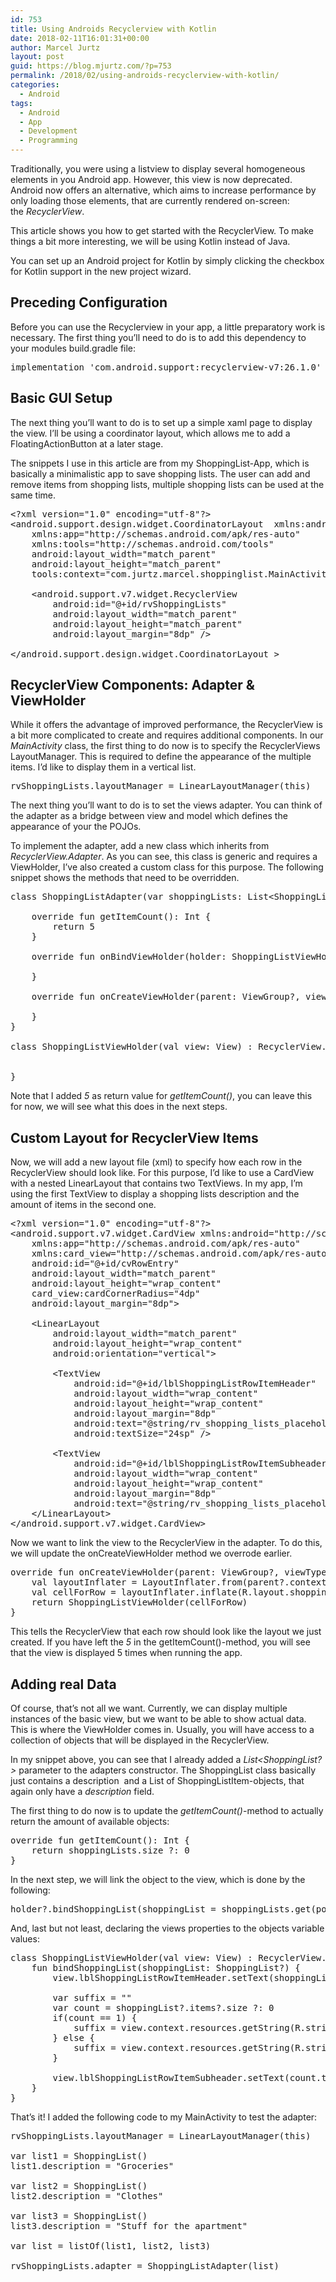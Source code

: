 ```yaml
---
id: 753
title: Using Androids Recyclerview with Kotlin
date: 2018-02-11T16:01:31+00:00
author: Marcel Jurtz
layout: post
guid: https://blog.mjurtz.com/?p=753
permalink: /2018/02/using-androids-recyclerview-with-kotlin/
categories:
  - Android
tags:
  - Android
  - App
  - Development
  - Programming
---
```

Traditionally, you were using a listview to display several homogeneous elements in you Android app. However, this view is now deprecated. Android now offers an alternative, which aims to increase performance by only loading those elements, that are currently rendered on-screen: the _RecyclerView_.

This article shows you how to get started with the RecyclerView. To make things a bit more interesting, we will be using Kotlin instead of Java.

You can set up an Android project for Kotlin by simply clicking the checkbox for Kotlin support in the new project wizard.

## Preceding Configuration

Before you can use the Recyclerview in your app, a little preparatory work is necessary. The first thing you&#8217;ll need to do is to add this dependency to your modules build.gradle file:

<pre class="EnlighterJSRAW" data-enlighter-language="generic">implementation 'com.android.support:recyclerview-v7:26.1.0'
</pre>

## Basic GUI Setup

The next thing you&#8217;ll want to do is to set up a simple xaml page to display the view. I&#8217;ll be using a coordinator layout, which allows me to add a FloatingActionButton at a later stage.

The snippets I use in this article are from my ShoppingList-App, which is basically a minimalistic app to save shopping lists. The user can add and remove items from shopping lists, multiple shopping lists can be used at the same time.

<pre class="EnlighterJSRAW" data-enlighter-language="generic">&lt;?xml version="1.0" encoding="utf-8"?&gt;
&lt;android.support.design.widget.CoordinatorLayout  xmlns:android="http://schemas.android.com/apk/res/android"
    xmlns:app="http://schemas.android.com/apk/res-auto"
    xmlns:tools="http://schemas.android.com/tools"
    android:layout_width="match_parent"
    android:layout_height="match_parent"
    tools:context="com.jurtz.marcel.shoppinglist.MainActivity"&gt;

    &lt;android.support.v7.widget.RecyclerView
        android:id="@+id/rvShoppingLists"
        android:layout_width="match_parent"
        android:layout_height="match_parent"
        android:layout_margin="8dp" /&gt;

&lt;/android.support.design.widget.CoordinatorLayout &gt;</pre>

## RecyclerView Components: Adapter & ViewHolder

While it offers the advantage of improved performance, the RecyclerView is a bit more complicated to create and requires additional components. In our _MainActivity_ class, the first thing to do now is to specify the RecyclerViews LayoutManager. This is required to define the appearance of the multiple items. I&#8217;d like to display them in a vertical list.

<pre class="EnlighterJSRAW" data-enlighter-language="kotlin">rvShoppingLists.layoutManager = LinearLayoutManager(this)</pre>

The next thing you&#8217;ll want to do is to set the views adapter. You can think of the adapter as a bridge between view and model which defines the appearance of your the POJOs.

To implement the adapter, add a new class which inherits from _RecyclerView.Adapter<T>_. As you can see, this class is generic and requires a ViewHolder, I&#8217;ve also created a custom class for this purpose. The following snippet shows the methods that need to be overridden.

<pre class="EnlighterJSRAW" data-enlighter-language="kotlin">class ShoppingListAdapter(var shoppingLists: List&lt;ShoppingList?&gt;) : RecyclerView.Adapter&lt;ShoppingListViewHolder&gt;() {

    override fun getItemCount(): Int {
        return 5
    }

    override fun onBindViewHolder(holder: ShoppingListViewHolder?, position: Int) {

    }

    override fun onCreateViewHolder(parent: ViewGroup?, viewType: Int): ShoppingListViewHolder {
        
    }
}

class ShoppingListViewHolder(val view: View) : RecyclerView.ViewHolder(view) {
   

}</pre>

Note that I added _5_ as return value for _getItemCount()_, you can leave this for now, we will see what this does in the next steps.

## Custom Layout for RecyclerView Items

Now, we will add a new layout file (xml) to specify how each row in the RecyclerView should look like. For this purpose, I&#8217;d like to use a CardView with a nested LinearLayout that contains two TextViews. In my app, I&#8217;m using the first TextView to display a shopping lists description and the amount of items in the second one.

<pre class="EnlighterJSRAW" data-enlighter-language="generic">&lt;?xml version="1.0" encoding="utf-8"?&gt;
&lt;android.support.v7.widget.CardView xmlns:android="http://schemas.android.com/apk/res/android"
    xmlns:app="http://schemas.android.com/apk/res-auto"
    xmlns:card_view="http://schemas.android.com/apk/res-auto"
    android:id="@+id/cvRowEntry"
    android:layout_width="match_parent"
    android:layout_height="wrap_content"
    card_view:cardCornerRadius="4dp"
    android:layout_margin="8dp"&gt;

    &lt;LinearLayout
        android:layout_width="match_parent"
        android:layout_height="wrap_content"
        android:orientation="vertical"&gt;

        &lt;TextView
            android:id="@+id/lblShoppingListRowItemHeader"
            android:layout_width="wrap_content"
            android:layout_height="wrap_content"
            android:layout_margin="8dp"
            android:text="@string/rv_shopping_lists_placeholder_title"
            android:textSize="24sp" /&gt;

        &lt;TextView
            android:id="@+id/lblShoppingListRowItemSubheader"
            android:layout_width="wrap_content"
            android:layout_height="wrap_content"
            android:layout_margin="8dp"
            android:text="@string/rv_shopping_lists_placeholder_subtitle" /&gt;
    &lt;/LinearLayout&gt;
&lt;/android.support.v7.widget.CardView&gt;</pre>

Now we want to link the view to the RecyclerView in the adapter. To do this, we will update the onCreateViewHolder method we overrode earlier.

<pre class="EnlighterJSRAW" data-enlighter-language="kotlin">override fun onCreateViewHolder(parent: ViewGroup?, viewType: Int): ShoppingListViewHolder {
    val layoutInflater = LayoutInflater.from(parent?.context)
    val cellForRow = layoutInflater.inflate(R.layout.shopping_list_row, parent, false)
    return ShoppingListViewHolder(cellForRow)
}</pre>

This tells the RecyclerView that each row should look like the layout we just created. If you have left the _5_ in the getItemCount()-method, you will see that the view is displayed 5 times when running the app.

## Adding real Data

Of course, that&#8217;s not all we want. Currently, we can display multiple instances of the basic view, but we want to be able to show actual data. This is where the ViewHolder comes in. Usually, you will have access to a collection of objects that will be displayed in the RecyclerView.

In my snippet above, you can see that I already added a _List<ShoppingList?>_ parameter to the adapters constructor. The ShoppingList class basically just contains a description  and a List of ShoppingListItem-objects, that again only have a _description_ field.

The first thing to do now is to update the _getItemCount()_-method to actually return the amount of available objects:

<pre class="EnlighterJSRAW" data-enlighter-language="kotlin">override fun getItemCount(): Int {
    return shoppingLists.size ?: 0
}</pre>

In the next step, we will link the object to the view, which is done by the following:

<pre class="EnlighterJSRAW" data-enlighter-language="kotlin">holder?.bindShoppingList(shoppingList = shoppingLists.get(position))</pre>

And, last but not least, declaring the views properties to the objects variable values:

<pre class="EnlighterJSRAW" data-enlighter-language="kotlin">class ShoppingListViewHolder(val view: View) : RecyclerView.ViewHolder(view) {
    fun bindShoppingList(shoppingList: ShoppingList?) {
        view.lblShoppingListRowItemHeader.setText(shoppingList?.description)

        var suffix = ""
        var count = shoppingList?.items?.size ?: 0
        if(count == 1) {
            suffix = view.context.resources.getString(R.string.rv_shopping_list_items_suffix_single)
        } else {
            suffix = view.context.resources.getString(R.string.rv_shopping_list_items_suffix_multiple)
        }

        view.lblShoppingListRowItemSubheader.setText(count.toString() + " " + suffix)
    }
}</pre>

That&#8217;s it! I added the following code to my MainActivity to test the adapter:

<pre class="EnlighterJSRAW" data-enlighter-language="kotlin">rvShoppingLists.layoutManager = LinearLayoutManager(this)

var list1 = ShoppingList()
list1.description = "Groceries"

var list2 = ShoppingList()
list2.description = "Clothes"

var list3 = ShoppingList()
list3.description = "Stuff for the apartment"

var list = listOf(list1, list2, list3)

rvShoppingLists.adapter = ShoppingListAdapter(list)</pre>

&nbsp;